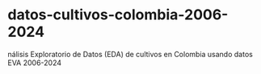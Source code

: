 # datos-cultivos-colombia-2006-2024
nálisis Exploratorio de Datos (EDA) de cultivos en Colombia usando datos EVA 2006-2024
